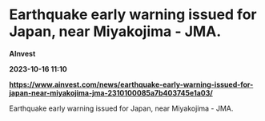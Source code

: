 # Earthquake early warning issued for Japan, near Miyakojima - JMA.
**AInvest**

**2023-10-16 11:10**

**https://www.ainvest.com/news/earthquake-early-warning-issued-for-japan-near-miyakojima-jma-2310100085a7b403745e1a03/**

Earthquake early warning issued for Japan, near Miyakojima - JMA.